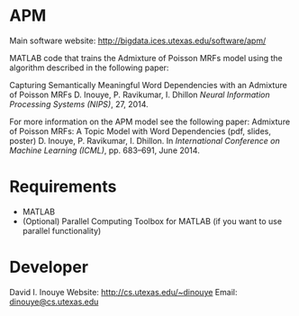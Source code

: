 APM
===

Main software website: http://bigdata.ices.utexas.edu/software/apm/

MATLAB code that trains the Admixture of Poisson MRFs model using the algorithm described in the following paper:

Capturing Semantically Meaningful Word Dependencies with an Admixture of Poisson MRFs
D. Inouye, P. Ravikumar, I. Dhillon 
*Neural Information Processing Systems (NIPS)*, 27, 2014.

For more information on the APM model see the following paper:
Admixture of Poisson MRFs: A Topic Model with Word Dependencies (pdf, slides, poster)
D. Inouye, P. Ravikumar, I. Dhillon.
In *International Conference on Machine Learning (ICML)*, pp. 683–691, June 2014.


Requirements
============

* MATLAB
* (Optional) Parallel Computing Toolbox for MATLAB (if you want to use parallel functionality)

Developer
=========

David I. Inouye
Website: http://cs.utexas.edu/~dinouye
Email: dinouye@cs.utexas.edu
